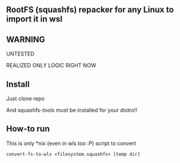 ## RootFS (squashfs) repacker for any Linux to import it in wsl

## WARNING

UNTESTED

REALIZED ONLY LOGIC RIGHT NOW

## Install

Just clone repo

And squashfs-tools must be installed for your distro!!

## How-to run

This is only *nix (even in wls too :P) script to convert

`convert-fs-to-wls <filesystem.squashfs> [temp dir]`